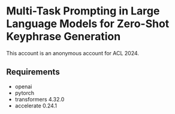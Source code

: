 # Multi-Task Prompting in Large Language Models for Zero-Shot Keyphrase Generation

This account is an anonymous account for ACL 2024.

## Requirements    
- openai 
- pytorch 
- transformers 4.32.0
- accelerate 0.24.1 
